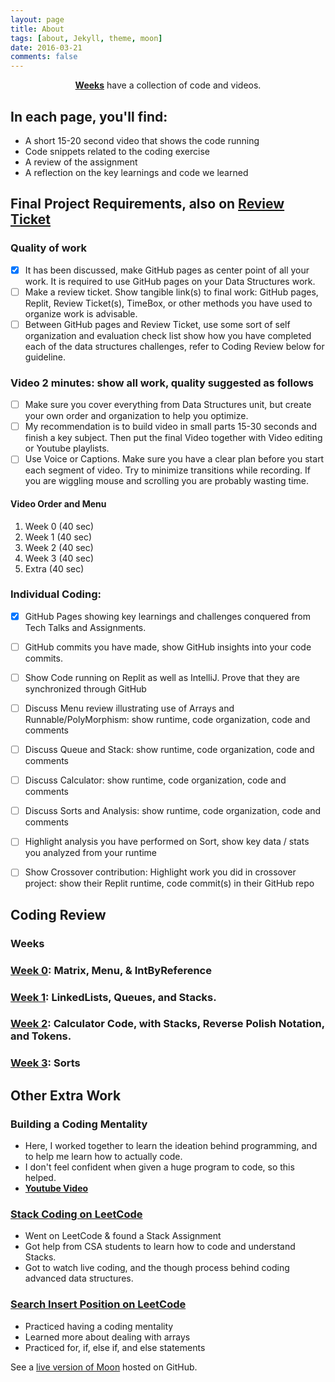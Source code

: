 ```yaml
---
layout: page
title: About
tags: [about, Jekyll, theme, moon]
date: 2016-03-21
comments: false
---
```

    
<center><a href="http://taylantatli.github.io/Moon"><b>Weeks</b></a> have a collection of code and videos.</center>

## In each page, you'll find:
* A short 15-20 second video that shows the code running
* Code snippets related to the coding exercise 
* A review of the assignment 
* A reflection on the key learnings and code we learned 

## Final Project Requirements, also on <a href=" https://github.com/adhithin/adi-personal/issues/5"><b>Review Ticket</b></a>

### Quality of work

- [x] It has been discussed, make GitHub pages as center point of all your work.  It is required to use GitHub pages on your Data Structures work.
- [ ] Make a review ticket.  Show tangible link(s) to final work:  GitHub pages, Replit, Review Ticket(s), TimeBox, or other methods you have used to organize work is advisable. 
- [ ] Between GitHub pages and Review Ticket, use some sort of self organization and evaluation check list show how you have completed each of the data structures challenges, refer to Coding Review below for guideline.

### Video 2 minutes: show all work, quality suggested as follows

- [ ] Make sure you cover everything from Data Structures unit, but create your own order and organization to  help you optimize.   
- [ ] My recommendation is to build video in small parts 15-30 seconds and finish a key subject.  Then put the final Video together with Video editing or Youtube playlists.
- [ ] Use Voice or Captions. Make sure you have a clear plan before you start each segment of video.  Try to minimize transitions while recording.  If you are wiggling mouse and scrolling you are probably wasting time.

#### Video Order and Menu 

1. Week 0 (40 sec)
2. Week 1 (40 sec)
3. Week 2 (40 sec)
4. Week 3 (40 sec)
5. Extra (40 sec)

### Individual Coding:
- [x] GitHub Pages showing key learnings and challenges conquered from Tech Talks and Assignments.
- [ ] GitHub commits you have made, show GitHub insights into your code commits.
- [ ] Show Code running on Replit as well as IntelliJ.  Prove that they are synchronized through GitHub
- [ ] Discuss Menu review illustrating use of Arrays and Runnable/PolyMorphism: show runtime, code organization, code and comments
- [ ] Discuss Queue and Stack: show runtime, code organization, code and comments
- [ ] Discuss Calculator: show runtime, code organization, code and comments
- [ ] Discuss Sorts and Analysis: show runtime, code organization, code and comments
- [ ] Highlight analysis you have performed on Sort, show key data / stats you analyzed from your runtime
- [ ] Show Crossover contribution:  Highlight work you did in crossover project: show their Replit runtime, code commit(s) in their GitHub repo


## Coding Review


### Weeks 

### <a href="https://adhithin.github.io//video-post/"><b>Week 0</b></a>: Matrix, Menu, & IntByReference
### <a href="https://adhithin.github.io//sample-post-images/"><b>Week 1</b></a>: LinkedLists, Queues, and Stacks.
### <a href="https://adhithin.github.io//mathjax-example/"><b>Week 2</b></a>: Calculator Code, with Stacks, Reverse Polish Notation, and Tokens.
### <a href="https://adhithin.github.io//readability-feature-post/"><b>Week 3</b></a>: Sorts

## Other Extra Work 
### <b>Building a Coding Mentality</b>
* Here, I worked together to learn the ideation behind programming, and to help me learn how to actually code. 
* I don't feel confident when given a huge program to code, so this helped. 
* <a href="https://www.youtube.com/watch?v=vrmKwQ-JPTA"><b>Youtube Video</b></a> 

### <a href="https://adhithin.github.io//video-post/"><b>Stack Coding on LeetCode</b></a> 
* Went on LeetCode & found a Stack Assignment 
* Got help from CSA students to learn how to code and understand Stacks. 
* Got to watch live coding, and the though process behind coding advanced data structures. 

### <a href="https://adhithin.github.io//video-post/"><b>Search Insert Position on LeetCode</b></a> 
* Practiced having a coding mentality 
* Learned more about dealing with arrays 
* Practiced for, if, else if, and else statements 

See a [live version of Moon](http://adhithin.github.io/Moon) hosted on GitHub.




